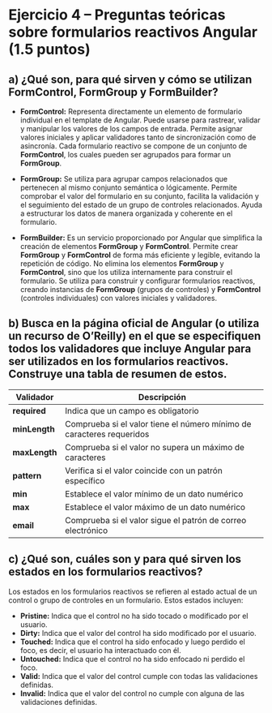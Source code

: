 # Ejercicio 4 – Preguntas teóricas sobre formularios reactivos Angular (1.5 puntos)

## a) ¿Qué son, para qué sirven y cómo se utilizan FormControl, FormGroup y FormBuilder?

- **FormControl:** Representa directamente un elemento de formulario individual en el template de Angular. Puede usarse para rastrear, validar y manipular los valores de los campos de entrada. Permite asignar valores iniciales y aplicar validadores tanto de sincronización como de asincronía. Cada formulario reactivo se compone de un conjunto de **FormControl**, los cuales pueden ser agrupados para formar un **FormGroup**.

- **FormGroup:** Se utiliza para agrupar campos relacionados que pertenecen al mismo conjunto semántica o lógicamente. Permite comprobar el valor del formulario en su conjunto, facilita la validación y el seguimiento del estado de un grupo de controles relacionados. Ayuda a estructurar los datos de manera organizada y coherente en el formulario.

- **FormBuilder:** Es un servicio proporcionado por Angular que simplifica la creación de elementos **FormGroup** y **FormControl**. Permite crear **FormGroup** y **FormControl** de forma más eficiente y legible, evitando la repetición de código. No elimina los elementos **FormGroup** y **FormControl**, sino que los utiliza internamente para construir el formulario. Se utiliza para construir y configurar formularios reactivos, creando instancias de **FormGroup** (grupos de controles) y **FormControl** (controles individuales) con valores iniciales y validadores.

## b) Busca en la página oficial de Angular (o utiliza un recurso de O’Reilly) en el que se especifiquen todos los validadores que incluye Angular para ser utilizados en los formularios reactivos. Construye una tabla de resumen de estos.

| **Validador** | **Descripción**                                            |
|---------------|------------------------------------------------------------|
| **required**  | Indica que un campo es obligatorio                         |
| **minLength** | Comprueba si el valor tiene el número mínimo de caracteres requeridos |
| **maxLength** | Comprueba si el valor no supera un máximo de caracteres    |
| **pattern**   | Verifica si el valor coincide con un patrón específico      |
| **min**       | Establece el valor mínimo de un dato numérico              |
| **max**       | Establece el valor máximo de un dato numérico              |
| **email**     | Comprueba si el valor sigue el patrón de correo electrónico |

## c) ¿Qué son, cuáles son y para qué sirven los estados en los formularios reactivos?

Los estados en los formularios reactivos se refieren al estado actual de un control o grupo de controles en un formulario. Estos estados incluyen:

- **Pristine:** Indica que el control no ha sido tocado o modificado por el usuario.
- **Dirty:** Indica que el valor del control ha sido modificado por el usuario.
- **Touched:** Indica que el control ha sido enfocado y luego perdido el foco, es decir, el usuario ha interactuado con él.
- **Untouched:** Indica que el control no ha sido enfocado ni perdido el foco.
- **Valid:** Indica que el valor del control cumple con todas las validaciones definidas.
- **Invalid:** Indica que el valor del control no cumple con alguna de las validaciones definidas.
